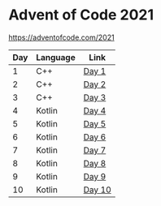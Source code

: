 # Advent of Code 2021

https://adventofcode.com/2021

| Day  | Language | Link
| ------------- | ------------- | ------------- |
| 1  | C++  | [Day 1](https://github.com/NedimBadzak/adventofcode/tree/day1)  | 
| 2  | C++  | [Day 2](https://github.com/NedimBadzak/adventofcode/tree/day2)  | 
| 3  | C++  | [Day 3](https://github.com/NedimBadzak/adventofcode/tree/day3)  | 
| 4  | Kotlin  | [Day 4](https://github.com/NedimBadzak/adventofcode/tree/day4) | 
| 5  | Kotlin  | [Day 5](https://github.com/NedimBadzak/adventofcode/tree/day5) | 
| 6  | Kotlin  | [Day 6](https://github.com/NedimBadzak/adventofcode/tree/day6) | 
| 7  | Kotlin  | [Day 7](https://github.com/NedimBadzak/adventofcode/tree/day7) | 
| 8  | Kotlin  | [Day 8](https://github.com/NedimBadzak/adventofcode/tree/day8) | 
| 9  | Kotlin  | [Day 9](https://github.com/NedimBadzak/adventofcode/tree/day9) | 
| 10  | Kotlin  | [Day 10](https://github.com/NedimBadzak/adventofcode/tree/day10) | 
